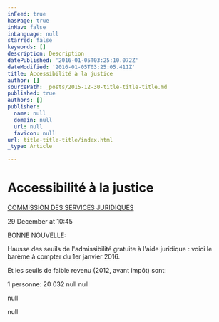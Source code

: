 ```yaml
---
inFeed: true
hasPage: true
inNav: false
inLanguage: null
starred: false
keywords: []
description: Description
datePublished: '2016-01-05T03:25:10.072Z'
dateModified: '2016-01-05T03:25:05.411Z'
title: Accessibilité à la justice
author: []
sourcePath: _posts/2015-12-30-title-title-title.md
published: true
authors: []
publisher:
  name: null
  domain: null
  url: null
  favicon: null
url: title-title-title/index.html
_type: Article

---
```

# Accessibilité à la justice

[COMMISSION DES SERVICES JURIDIQUES][0]

29 December at 10:45

BONNE NOUVELLE:

Hausse des seuils de l'admissibilité gratuite à l'aide juridique : voici le barème à compter du 1er janvier 2016\.

Et les seuils de faible revenu (2012, avant impôt) sont:  
[][1]

1 personne: 20 032
null
null

[][2]
null

[][2]
null

[0]: https://www.facebook.com/CSJ.QC.CA/photos/a.552408868145713.1073741828.552227504830516/954764717910124/?type=3&fref=nf
[1]: https://www.facebook.com/frederic.gouin?fref=ufi
[2]: https://www.facebook.com/CSJ.QC.CA/photos/a.552408868145713.1073741828.552227504830516/954764717910124/?type=3